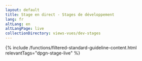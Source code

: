 ```yaml
---
layout: default
title: Stage en direct - Stages de développement
lang: fr
altLang: en
altLangPage: live
collectionDirectory: views-vues/dev-stages
---
```


{% include /functions/filtered-standard-guideline-content.html relevantTags="dpgn-stage-live" %}
